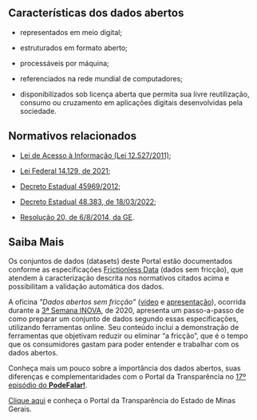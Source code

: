 ## Características dos dados abertos

- representados em meio digital;

- estruturados em formato aberto;

- processáveis por máquina;

- referenciados na rede mundial de computadores;

- disponibilizados sob licença aberta que permita sua livre reutilização, consumo ou cruzamento em aplicações digitais desenvolvidas pela sociedade.


## Normativos relacionados

- [Lei de Acesso à Informação (Lei 12.527/2011)](http://www.planalto.gov.br/ccivil_03/_ato2011-2014/2011/lei/l12527.htm);

- [Lei Federal 14.129, de 2021](https://www.planalto.gov.br/ccivil_03/_ato2019-2022/2021/lei/l14129.htm);

- [Decreto Estadual 45969/2012](https://www.almg.gov.br/consulte/legislacao/completa/completa.html?tipo=DEC&num=45969&ano=2012);

- [Decreto Estadual 48.383, de 18/03/2022](https://www.almg.gov.br/legislacao-mineira/texto/DEC/48383/2022/);

- [Resolução 20, de 6/8/2014, da GE](http://pesquisalegislativa.mg.gov.br/LegislacaoCompleta.aspx?cod=171158).


## Saiba Mais

Os conjuntos de dados (datasets) deste Portal estão documentados conforme as especificações [Frictionless Data](https://frictionlessdata.io/) (dados sem fricção), que atendem à caracterização descrita nos normativos citados acima e possibilitam a validação automática dos dados.

A oficina _"Dados abertos sem fricção"_ ([vídeo](https://www.youtube.com/watch?v=tZ0bmlnqMuY) e [apresentação](https://ead.prodemge.gov.br/pluginfile.php/19736/mod_resource/content/2/Dados%20Abertos%20sem%20friccao-DCTA-CGE.pdf)), ocorrida durante a [3ª Semana INOVA](https://www.inova.mg.gov.br/), de 2020, apresenta um passo-a-passo de como preparar um conjunto de dados segundo essas especificações, utilizando ferramentas online. Seu conteúdo inclui a demonstração de ferramentas que objetivam reduzir ou eliminar “a fricção”, que é o tempo que os consumidores gastam para poder entender e trabalhar com os dados abertos.

Conheça mais um pouco sobre a importância dos dados abertos, suas diferenças e complementaridades com o Portal da Transparência no [17º episódio do **PodeFalar!**](https://www.youtube.com/watch?v=uFdYbIc_4ws).

[Clique aqui](http://www.transparencia.mg.gov.br/) e conheça o Portal da Transparência do Estado de Minas Gerais.